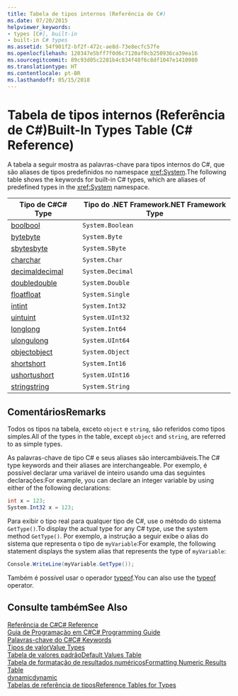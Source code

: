 ```yaml
---
title: Tabela de tipos internos (Referência de C#)
ms.date: 07/20/2015
helpviewer_keywords:
- types [C#], built-in
- built-in C# types
ms.assetid: 54f901f2-bf2f-472c-ae8d-73e8ecfc57fe
ms.openlocfilehash: 120347e5bff7f0d6c7120af0cb250936ca39ea16
ms.sourcegitcommit: 89c93d05c2281b4c834f48f6c8df1047e1410980
ms.translationtype: HT
ms.contentlocale: pt-BR
ms.lasthandoff: 05/15/2018
---
```

# <a name="built-in-types-table-c-reference"></a><span data-ttu-id="07174-102">Tabela de tipos internos (Referência de C#)</span><span class="sxs-lookup"><span data-stu-id="07174-102">Built-In Types Table (C# Reference)</span></span>
<span data-ttu-id="07174-103">A tabela a seguir mostra as palavras-chave para tipos internos do C#, que são aliases de tipos predefinidos no namespace <xref:System>.</span><span class="sxs-lookup"><span data-stu-id="07174-103">The following table shows the keywords for built-in C# types, which are aliases of predefined types in the <xref:System> namespace.</span></span>  
  
|<span data-ttu-id="07174-104">Tipo de C#</span><span class="sxs-lookup"><span data-stu-id="07174-104">C# Type</span></span>|<span data-ttu-id="07174-105">Tipo do .NET Framework</span><span class="sxs-lookup"><span data-stu-id="07174-105">.NET Framework Type</span></span>|  
|--------------|-------------------------|  
|[<span data-ttu-id="07174-106">bool</span><span class="sxs-lookup"><span data-stu-id="07174-106">bool</span></span>](../../../csharp/language-reference/keywords/bool.md)|`System.Boolean`|  
|[<span data-ttu-id="07174-107">byte</span><span class="sxs-lookup"><span data-stu-id="07174-107">byte</span></span>](../../../csharp/language-reference/keywords/byte.md)|`System.Byte`|  
|[<span data-ttu-id="07174-108">sbyte</span><span class="sxs-lookup"><span data-stu-id="07174-108">sbyte</span></span>](../../../csharp/language-reference/keywords/sbyte.md)|`System.SByte`|  
|[<span data-ttu-id="07174-109">char</span><span class="sxs-lookup"><span data-stu-id="07174-109">char</span></span>](../../../csharp/language-reference/keywords/char.md)|`System.Char`|  
|[<span data-ttu-id="07174-110">decimal</span><span class="sxs-lookup"><span data-stu-id="07174-110">decimal</span></span>](../../../csharp/language-reference/keywords/decimal.md)|`System.Decimal`|  
|[<span data-ttu-id="07174-111">double</span><span class="sxs-lookup"><span data-stu-id="07174-111">double</span></span>](../../../csharp/language-reference/keywords/double.md)|`System.Double`|  
|[<span data-ttu-id="07174-112">float</span><span class="sxs-lookup"><span data-stu-id="07174-112">float</span></span>](../../../csharp/language-reference/keywords/float.md)|`System.Single`|  
|[<span data-ttu-id="07174-113">int</span><span class="sxs-lookup"><span data-stu-id="07174-113">int</span></span>](../../../csharp/language-reference/keywords/int.md)|`System.Int32`|  
|[<span data-ttu-id="07174-114">uint</span><span class="sxs-lookup"><span data-stu-id="07174-114">uint</span></span>](../../../csharp/language-reference/keywords/uint.md)|`System.UInt32`|  
|[<span data-ttu-id="07174-115">long</span><span class="sxs-lookup"><span data-stu-id="07174-115">long</span></span>](../../../csharp/language-reference/keywords/long.md)|`System.Int64`|  
|[<span data-ttu-id="07174-116">ulong</span><span class="sxs-lookup"><span data-stu-id="07174-116">ulong</span></span>](../../../csharp/language-reference/keywords/ulong.md)|`System.UInt64`|  
|[<span data-ttu-id="07174-117">object</span><span class="sxs-lookup"><span data-stu-id="07174-117">object</span></span>](../../../csharp/language-reference/keywords/object.md)|`System.Object`|  
|[<span data-ttu-id="07174-118">short</span><span class="sxs-lookup"><span data-stu-id="07174-118">short</span></span>](../../../csharp/language-reference/keywords/short.md)|`System.Int16`|  
|[<span data-ttu-id="07174-119">ushort</span><span class="sxs-lookup"><span data-stu-id="07174-119">ushort</span></span>](../../../csharp/language-reference/keywords/ushort.md)|`System.UInt16`|  
|[<span data-ttu-id="07174-120">string</span><span class="sxs-lookup"><span data-stu-id="07174-120">string</span></span>](../../../csharp/language-reference/keywords/string.md)|`System.String`|  
  
## <a name="remarks"></a><span data-ttu-id="07174-121">Comentários</span><span class="sxs-lookup"><span data-stu-id="07174-121">Remarks</span></span>  
 <span data-ttu-id="07174-122">Todos os tipos na tabela, exceto `object` e `string`, são referidos como tipos simples.</span><span class="sxs-lookup"><span data-stu-id="07174-122">All of the types in the table, except `object` and `string`, are referred to as simple types.</span></span>  
  
 <span data-ttu-id="07174-123">As palavras-chave de tipo C# e seus aliases são intercambiáveis.</span><span class="sxs-lookup"><span data-stu-id="07174-123">The C# type keywords and their aliases are interchangeable.</span></span> <span data-ttu-id="07174-124">Por exemplo, é possível declarar uma variável de inteiro usando uma das seguintes declarações:</span><span class="sxs-lookup"><span data-stu-id="07174-124">For example, you can declare an integer variable by using either of the following declarations:</span></span>  
  
```csharp  
int x = 123;  
System.Int32 x = 123;  
```  
  
 <span data-ttu-id="07174-125">Para exibir o tipo real para qualquer tipo de C#, use o método do sistema `GetType()`.</span><span class="sxs-lookup"><span data-stu-id="07174-125">To display the actual type for any C# type, use the system method `GetType()`.</span></span> <span data-ttu-id="07174-126">Por exemplo, a instrução a seguir exibe o alias do sistema que representa o tipo de `myVariable`:</span><span class="sxs-lookup"><span data-stu-id="07174-126">For example, the following statement displays the system alias that represents the type of `myVariable`:</span></span>  
  
```csharp  
Console.WriteLine(myVariable.GetType());  
```  
  
 <span data-ttu-id="07174-127">Também é possível usar o operador [typeof](../../../csharp/language-reference/keywords/typeof.md).</span><span class="sxs-lookup"><span data-stu-id="07174-127">You can also use the [typeof](../../../csharp/language-reference/keywords/typeof.md) operator.</span></span>  
  
## <a name="see-also"></a><span data-ttu-id="07174-128">Consulte também</span><span class="sxs-lookup"><span data-stu-id="07174-128">See Also</span></span>  
 [<span data-ttu-id="07174-129">Referência de C#</span><span class="sxs-lookup"><span data-stu-id="07174-129">C# Reference</span></span>](../../../csharp/language-reference/index.md)  
 [<span data-ttu-id="07174-130">Guia de Programação em C#</span><span class="sxs-lookup"><span data-stu-id="07174-130">C# Programming Guide</span></span>](../../../csharp/programming-guide/index.md)  
 [<span data-ttu-id="07174-131">Palavras-chave do C#</span><span class="sxs-lookup"><span data-stu-id="07174-131">C# Keywords</span></span>](../../../csharp/language-reference/keywords/index.md)  
 [<span data-ttu-id="07174-132">Tipos de valor</span><span class="sxs-lookup"><span data-stu-id="07174-132">Value Types</span></span>](../../../csharp/language-reference/keywords/value-types.md)  
 [<span data-ttu-id="07174-133">Tabela de valores padrão</span><span class="sxs-lookup"><span data-stu-id="07174-133">Default Values Table</span></span>](../../../csharp/language-reference/keywords/default-values-table.md)  
 [<span data-ttu-id="07174-134">Tabela de formatação de resultados numéricos</span><span class="sxs-lookup"><span data-stu-id="07174-134">Formatting Numeric Results Table</span></span>](../../../csharp/language-reference/keywords/formatting-numeric-results-table.md)  
 [<span data-ttu-id="07174-135">dynamic</span><span class="sxs-lookup"><span data-stu-id="07174-135">dynamic</span></span>](../../../csharp/language-reference/keywords/dynamic.md)  
 [<span data-ttu-id="07174-136">Tabelas de referência de tipos</span><span class="sxs-lookup"><span data-stu-id="07174-136">Reference Tables for Types</span></span>](../../../csharp/language-reference/keywords/reference-tables-for-types.md)
